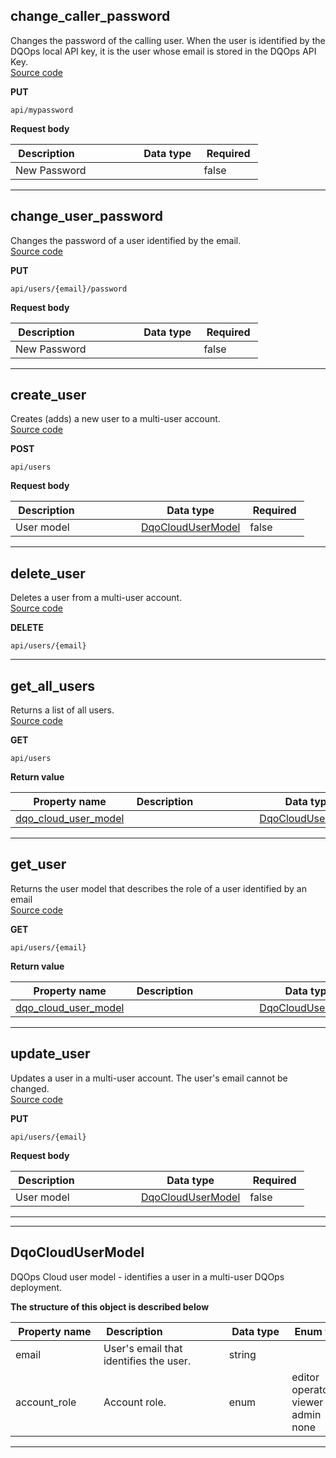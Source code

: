 
## change_caller_password  
Changes the password of the calling user. When the user is identified by the DQOps local API key, it is the user whose email is stored in the DQOps API Key.  
[Source code](https://github.com/dqops/dqo/blob/develop/distribution/python/dqops/client/api/users/change_caller_password.py)
  

**PUT**
```
api/mypassword  
```





**Request body**  
  
|&nbsp;Description&nbsp;&nbsp;&nbsp;&nbsp;&nbsp;&nbsp;&nbsp;&nbsp;&nbsp;&nbsp;&nbsp;&nbsp;&nbsp;&nbsp;&nbsp;&nbsp;&nbsp;&nbsp;&nbsp;&nbsp;&nbsp;|&nbsp;Data&nbsp;type&nbsp;|&nbsp;Required&nbsp;|
|---------------------------------|-----------|----------|
|New Password|[]()|false|


___  

## change_user_password  
Changes the password of a user identified by the email.  
[Source code](https://github.com/dqops/dqo/blob/develop/distribution/python/dqops/client/api/users/change_user_password.py)
  

**PUT**
```
api/users/{email}/password  
```





**Request body**  
  
|&nbsp;Description&nbsp;&nbsp;&nbsp;&nbsp;&nbsp;&nbsp;&nbsp;&nbsp;&nbsp;&nbsp;&nbsp;&nbsp;&nbsp;&nbsp;&nbsp;&nbsp;&nbsp;&nbsp;&nbsp;&nbsp;&nbsp;|&nbsp;Data&nbsp;type&nbsp;|&nbsp;Required&nbsp;|
|---------------------------------|-----------|----------|
|New Password|[]()|false|


___  

## create_user  
Creates (adds) a new user to a multi-user account.  
[Source code](https://github.com/dqops/dqo/blob/develop/distribution/python/dqops/client/api/users/create_user.py)
  

**POST**
```
api/users  
```





**Request body**  
  
|&nbsp;Description&nbsp;&nbsp;&nbsp;&nbsp;&nbsp;&nbsp;&nbsp;&nbsp;&nbsp;&nbsp;&nbsp;&nbsp;&nbsp;&nbsp;&nbsp;&nbsp;&nbsp;&nbsp;&nbsp;&nbsp;&nbsp;|&nbsp;Data&nbsp;type&nbsp;|&nbsp;Required&nbsp;|
|---------------------------------|-----------|----------|
|User model|[DqoCloudUserModel](\docs\client\operations\users\#dqocloudusermodel)|false|


___  

## delete_user  
Deletes a user from a multi-user account.  
[Source code](https://github.com/dqops/dqo/blob/develop/distribution/python/dqops/client/api/users/delete_user.py)
  

**DELETE**
```
api/users/{email}  
```





___  

## get_all_users  
Returns a list of all users.  
[Source code](https://github.com/dqops/dqo/blob/develop/distribution/python/dqops/client/api/users/get_all_users.py)
  

**GET**
```
api/users  
```

**Return value**  
  
|&nbsp;Property&nbsp;name&nbsp;|&nbsp;Description&nbsp;&nbsp;&nbsp;&nbsp;&nbsp;&nbsp;&nbsp;&nbsp;&nbsp;&nbsp;&nbsp;&nbsp;&nbsp;&nbsp;&nbsp;&nbsp;&nbsp;&nbsp;&nbsp;&nbsp;&nbsp;|&nbsp;Data&nbsp;type&nbsp;|
|---------------|---------------------------------|-----------|
|[dqo_cloud_user_model](\docs\client\operations\users\#dqocloudusermodel)||[DqoCloudUserModel](\docs\client\operations\users\#dqocloudusermodel)|






___  

## get_user  
Returns the user model that describes the role of a user identified by an email  
[Source code](https://github.com/dqops/dqo/blob/develop/distribution/python/dqops/client/api/users/get_user.py)
  

**GET**
```
api/users/{email}  
```

**Return value**  
  
|&nbsp;Property&nbsp;name&nbsp;|&nbsp;Description&nbsp;&nbsp;&nbsp;&nbsp;&nbsp;&nbsp;&nbsp;&nbsp;&nbsp;&nbsp;&nbsp;&nbsp;&nbsp;&nbsp;&nbsp;&nbsp;&nbsp;&nbsp;&nbsp;&nbsp;&nbsp;|&nbsp;Data&nbsp;type&nbsp;|
|---------------|---------------------------------|-----------|
|[dqo_cloud_user_model](\docs\client\operations\users\#dqocloudusermodel)||[DqoCloudUserModel](\docs\client\operations\users\#dqocloudusermodel)|






___  

## update_user  
Updates a user in a multi-user account. The user&#x27;s email cannot be changed.  
[Source code](https://github.com/dqops/dqo/blob/develop/distribution/python/dqops/client/api/users/update_user.py)
  

**PUT**
```
api/users/{email}  
```





**Request body**  
  
|&nbsp;Description&nbsp;&nbsp;&nbsp;&nbsp;&nbsp;&nbsp;&nbsp;&nbsp;&nbsp;&nbsp;&nbsp;&nbsp;&nbsp;&nbsp;&nbsp;&nbsp;&nbsp;&nbsp;&nbsp;&nbsp;&nbsp;|&nbsp;Data&nbsp;type&nbsp;|&nbsp;Required&nbsp;|
|---------------------------------|-----------|----------|
|User model|[DqoCloudUserModel](\docs\client\operations\users\#dqocloudusermodel)|false|


___  

___  

## DqoCloudUserModel  
DQOps Cloud user model - identifies a user in a multi-user DQOps deployment.  
  

**The structure of this object is described below**  
  
|&nbsp;Property&nbsp;name&nbsp;|&nbsp;Description&nbsp;&nbsp;&nbsp;&nbsp;&nbsp;&nbsp;&nbsp;&nbsp;&nbsp;&nbsp;&nbsp;&nbsp;&nbsp;&nbsp;&nbsp;&nbsp;&nbsp;&nbsp;&nbsp;&nbsp;&nbsp;|&nbsp;Data&nbsp;type&nbsp;|&nbsp;Enum&nbsp;values&nbsp;|&nbsp;Default&nbsp;value&nbsp;|&nbsp;Sample&nbsp;values&nbsp;|
|---------------|---------------------------------|-----------|-------------|---------------|---------------|
|email|User&#x27;s email that identifies the user.|string| | | |
|account_role|Account role.|enum|editor<br/>operator<br/>viewer<br/>admin<br/>none<br/>| | |

___  

